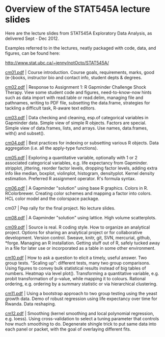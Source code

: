 Overview of the STAT545A lecture slides
============================================

Here are the lecture slides from STAT545A Exploratory Data Analysis, as delivered Sept - Dec 2012.

Examples referred to in the lectures, neatly packaged with code, data, and figures, can be found here:

http://www.stat.ubc.ca/~jenny/notOcto/STAT545A/

[cm01.pdf](cm01.pdf) | Course introduction. Course goals, requirements, marks, good (e-)books, instructor bio and contact info, student depts & degrees.

[cm02.pdf](cm02.pdf) | Response to Assignment 1: R Gapminder Challenge Shock Therapy. View some student code and figures, need-to-know-now hints such as data import with read.table or read.delim, managing file and pathnames, writing to PDF file, subsetting the data.frame, strategies for tackling a difficult task, R-aware text editors.

[cm03.pdf](cm03.pdf) | Data checking and cleaning, esp.of categorical variables in Gapminder data. Simple view of simple R objects. Factors are special. Simple view of data.frames, lists, and arrays. Use names, data.frames, with() and subset().

[cm04.pdf](cm04.pdf) | Best practices for indexing or subsetting various R objects. Data aggregation (i.e. all the apply-type functions).

[cm05.pdf](cm05.pdf) | Exploring a quantitative variable, optionally with 1 or 2 associated categorical variables, e.g. life expectancy from Gapminder. stripplot, jittering, reorder factor levels, dropping factor levels, adding extra info like median, boxplot, violinplot, histogram, densityplot. Kernel density estimation. Preferred R assignment operator. R's formula syntax.

[cm06.pdf](cm06.pdf) | A Gapminder "solution" using base R graphics. Colors in R. RColorbrewer. Creating color schemes and mapping a factor into colors. HCL color model and the colorspace package.

cm07 | Pep rally for the final project. No lecture slides.

[cm08.pdf](cm08.pdf) | A Gapminder "solution" using lattice. High volume scatterplots.

[cm09.pdf](cm09.pdf) | Source is real. R coding style. How to organize an analytical project. Options for sharing an analytical project or for collaborative development. Version control. Sweave, knitr, git, SVN, mercurial, github, *forge. Managing an R installation. Getting stuff out of R, safely tucked away in a file for later use or incorporated as a table in some other environment.

[cm10.pdf](cm10.pdf) | How to ask a question to elicit a timely, useful answer. Two group tests. "Scaling up": different tests, many two group comparisons. Using figures to convey bulk statistical results instead of big tables of numbers. Heatmap via level plot(). Transforming a quantitative variable, e.g. probit transformation of p-value, while mapping it to colours. Rational ordering, e.g. ordering by a summary statistic or via hierarchical clustering.

[cm11.pdf](cm11.pdf) | Using a bootstrap approach to two group testing using the yeast growth data. Demo of robust regression using life expectancy over time for Rwanda. Data reshaping.

[cm12.pdf](cm12.pdf) | Smoothing (kernel smoothing and local polynomial regression, e.g. loess). Using cross-validation to select a tuning parameter that controls how much smoothing to do. Degenerate shingle trick to put same data into each panel or packet, with the goal of overlaying different fits.
